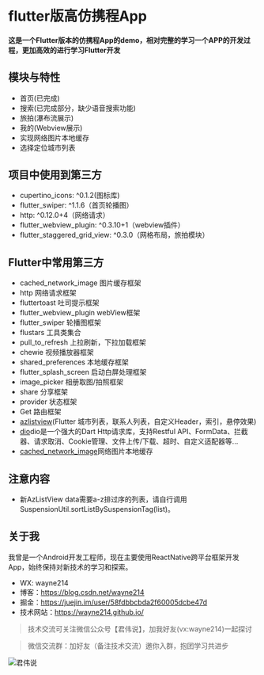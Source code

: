 # flutter版高仿携程App

#### 这是一个Flutter版本的仿携程App的demo，相对完整的学习一个APP的开发过程，更加高效的进行学习Flutter开发

## 模块与特性
- 首页(已完成)
- 搜索(已完成部分，缺少语音搜索功能)
- 旅拍(瀑布流展示)
- 我的(Webview展示)
- 实现网络图片本地缓存
- 选择定位城市列表

## 项目中使用到第三方
 - cupertino_icons: ^0.1.2(图标库)
 - flutter_swiper: ^1.1.6（首页轮播图）
 - http: ^0.12.0+4（网络请求）
 - flutter_webview_plugin: ^0.3.10+1（webview插件）
 - flutter_staggered_grid_view: ^0.3.0（网格布局，旅拍模块）
 
 
## Flutter中常用第三方
- cached_network_image 图片缓存框架
- http 网络请求框架
- fluttertoast 吐司提示框架
- flutter_webview_plugin webView框架
- flutter_swiper 轮播图框架
- flustars 工具类集合
- pull_to_refresh 上拉刷新，下拉加载框架
- chewie 视频播放器框架
- shared_preferences 本地缓存框架
- flutter_splash_screen 启动白屏处理框架
- image_picker 相册取图/拍照框架
- share 分享框架
- provider 状态框架
- Get 路由框架
- [azlistview](https://github.com/flutterchina/azlistview)(Flutter 城市列表，联系人列表，自定义Header，索引，悬停效果)
- [dio](https://github.com/flutterchina/dio)dio是一个强大的Dart Http请求库，支持Restful API、FormData、拦截器、请求取消、Cookie管理、文件上传/下载、超时、自定义适配器等...
- [cached_network_image](https://pub.flutter-io.cn/packages/cached_network_image)网络图片本地缓存
 
## 注意内容
-  新AzListView data需要a-z排过序的列表，请自行调用SuspensionUtil.sortListBySuspensionTag(list)。
 
## 关于我

我曾是一个Android开发工程师，现在主要使用ReactNative跨平台框架开发App，始终保持对新技术的学习和探索。

- WX: wayne214
- 博客：https://blog.csdn.net/wayne214
- 掘金：https://juejin.im/user/58fdbbcbda2f60005dcbe47d
- 技术网站：https://wayne214.github.io/


> 技术交流可关注微信公众号【君伟说】，加我好友(vx:wayne214)一起探讨 

> 微信交流群：加好友（备注技术交流）邀你入群，抱团学习共进步

![君伟说](https://github.com/wayne214/flutter_wtrip/blob/master/images/%E5%90%9B%E4%BC%9F%E8%AF%B4.png)